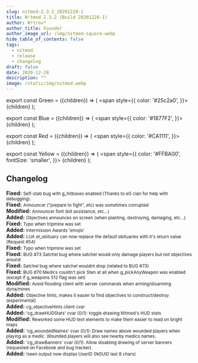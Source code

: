 ```yaml
---
slug: nitmod-2.3.2_20201228-1
title: N!tmod 2.3.2 (Build 20201228-1)
author: N!trox*
author_title: Founder
author_image_url: /img/nitmod-square.webp
hide_table_of_contents: false
tags:
  - nitmod
  - release
  - changelog
draft: false
date: 2020-12-28
description: ""
image: /static/img/nitmod.webp
---
```


export const Green = ({children}) => (
  <span
    style={{
      color: '#25c2a0',
    }}>
    {children}
  </span>
);

export const Blue = ({children}) => (
  <span
    style={{
      color: '#1877F2',
    }}>
    {children}
  </span>
);

export const Red = ({children}) => (
  <span
    style={{
      color: '#CA1111',
    }}>
    {children}
  </span>
);

export const Yellow = ({children}) => (
  <span
    style={{
      color: '#FFBA00',
      fontSize: 'smaller',
    }}>
    {children}
  </span>
);

## Changelog
**<Blue>Fixed:</Blue>** <small>Self-stab bug with g_hitboxes enabled (Thanks to eG clan for help with debugging).</small>  
**<Blue>Fixed:</Blue>** <small>Announcer ("prepare to fight", etc) was sometimes corrupted</small>  
**<Yellow>Modified:</Yellow>** <small>Announcer font (kill assistance, etc...)</small>  
**<Green>Added:</Green>** <small>Objectives announces on screen (when planting, destroying, damaging, etc...)</small>  
**<Blue>Fixed:</Blue>** <small>Typo when tripmine was set</small>  
**<Green>Added:</Green>** <small>Intermission Awards 'emojis'</small>  
**<Green>Added:</Green>** <small>LUA et_obituary can now replace the default obituaries with it's return value (Request #54)</small>  
**<Blue>Fixed:</Blue>** <small>Typo when tripmine was set</small>  
**<Blue>Fixed:</Blue>** <small>BUG #73 Satchel bug where satchel would only damage players but not objectives around</small>  
**<Blue>Fixed:</Blue>** <small>Satchel bug where satchel wouldnt drop (related to BUG #73)</small>  
**<Blue>Fixed:</Blue>** <small>BUG #70 Medics couldn't pick Sten at all when g_pickAnyWeapon was enabled (except if g_weapons 512 flag was set)</small>  
**<Yellow>Modified:</Yellow>** <small>Avoid flooding client with server commands when arming/disarming dyna/mines</small>  
**<Green>Added:</Green>** <small>Objective hints, makes it easier to find objectives to construct/destroy (experimental)</small>  
**<Green>Added:</Green>** <small>cg_objectiveHints client cvar</small>  
**<Green>Added:</Green>** <small>'cg_drawHUDStats' cvar (0/1): toggle drawing N!tmod's HUD stats</small>  
**<Yellow>Modified:</Yellow>** <small>Reworked some HUD text elements to make them easier to read on bright maps</small>  
**<Green>Added:</Green>** <small>'cg_woundedNames' cvar (0/1): Draw names above wounded players when playing as a medic. Wounded players will also see nearby medics names.</small>  
**<Green>Added:</Green>** <small>'cg_drawBanners' cvar (0/1): Allow disabling drawing of server banners (requested on Facebook and bug tracker).</small>  
**<Green>Added:</Green>** <small>!seen output now displas UserID (NGUID last 8 chars)</small>  
